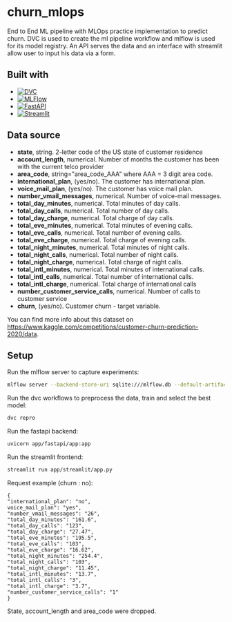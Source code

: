 churn_mlops
==============================

End to End ML pipeline with MLOps practice implementation to predict churn. DVC is used to create the ml pipeline workflow and mlflow is used for its model registry.
An API serves the data and an interface with streamlit allow user to input his data via a form.

## Built with

- [![DVC](https://img.shields.io/badge/DVC-Data%20Version%20Control-945DD6?logo=dvc)](https://odvc.rg/)
- [![MLFlow](https://img.shields.io/badge/MLFlow-Model%20Registry-0193E1?style=blue&logo=MLFlow)](https://mlflow.org/)
- [![FastAPI](https://img.shields.io/badge/FastAPI-Backend-019486?style=green&logo=fastapi&logoColor=Green)](https://fastapi.tiangolo.com/)
- [![Streamlit](https://img.shields.io/badge/Streamlit-Frontend-FF4B4B?style=blue&logo=streamlit)](https://streamlit.io/)

## Data source
- **state**, string. 2-letter code of the US state of customer residence
- **account_length**, numerical. Number of months the customer has been with the current telco provider
- **area_code**, string="area_code_AAA" where AAA = 3 digit area code.
- **international_plan**, (yes/no). The customer has international plan.
- **voice_mail_plan**, (yes/no). The customer has voice mail plan.
- **number_vmail_messages**, numerical. Number of voice-mail messages.
- **total_day_minutes**, numerical. Total minutes of day calls.
- **total_day_calls**, numerical. Total number of day calls.
- **total_day_charge**, numerical. Total charge of day calls.
- **total_eve_minutes**, numerical. Total minutes of evening calls.
- **total_eve_calls**, numerical. Total number of evening calls.
- **total_eve_charge**, numerical. Total charge of evening calls.
- **total_night_minutes**, numerical. Total minutes of night calls.
- **total_night_calls**, numerical. Total number of night calls.
- **total_night_charge**, numerical. Total charge of night calls.
- **total_intl_minutes**, numerical. Total minutes of international calls.
- **total_intl_calls**, numerical. Total number of international calls.
- **total_intl_charge**, numerical. Total charge of international calls
- **number_customer_service_calls**, numerical. Number of calls to customer service
- **churn**, (yes/no). Customer churn - target variable.

You can find more info about this dataset on https://www.kaggle.com/competitions/customer-churn-prediction-2020/data.

## Setup

Run the mlflow server to capture experiments:
```bash
mlflow server --backend-store-uri sqlite:///mlflow.db --default-artifact-root ./artifacts --host 0.0.0.0 -p 1234
```

Run the dvc workflows to preprocess the data, train and select the best model:
```bash
dvc repro
```

Run the fastapi backend:
```bash
uvicorn app/fastapi/app:app
```

Run the streamlit frontend:
```bash
streamlit run app/streamlit/app.py
```

Request example (churn : no):
```
{ 
"international_plan": "no", 
voice_mail_plan": "yes", 
"number_vmail_messages": "26", 
"total_day_minutes": "161.6", 
"total_day_calls": "123", 
"total_day_charge": "27.47", 
"total_eve_minutes": "195.5", 
"total_eve_calls": "103", 
"total_eve_charge": "16.62", 
"total_night_minutes": "254.4", 
"total_night_calls": "103", 
"total_night_charge": "11.45", 
"total_intl_minutes": "13.7", 
"total_intl_calls": "3", 
"total_intl_charge": "3.7", 
"number_customer_service_calls": "1"
}
```

State, account_length and area_code were dropped.